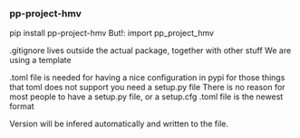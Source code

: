 ### pp-project-hmv

pip install pp-project-hmv
But!:
import pp_project_hmv

.gitignore lives outside the actual package, together with other stuff
We are using a template

.toml file is needed for having a nice configuration in pypi
for those things that toml does not support you need a setup.py file
There is no reason for most people to have a setup.py file, or a setup.cfg
.toml file is the newest format

Version will be infered automatically and written to the file.